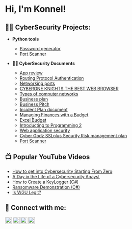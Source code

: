 <h1>Hi, I'm Konnel!</h1>

<h2>👨‍💻 CyberSecurity Projects:</h2>

- <b>Python tools</b>
  - [Password generator](https://drive.google.com/file/d/1Mkrt16CX1_NZkUiBgDrxvCXdnh_PSQhj/view?usp=drive_link)
  - [Port Scanner](https://drive.google.com/file/d/1Mkrt16CX1_NZkUiBgDrxvCXdnh_PSQhj/view?usp=drive_link)

- <b>👨‍💻 CyberSecurity Documents</b>
  - [App review](https://drive.google.com/file/d/1VJbr4kUzVcTV8OSlzkHwA7OER7SWl3Nt/view?usp=drive_link)
  - [Routing Protocol Authentication](https://docs.google.com/document/d/1wItmgBuDNGz73uQvyex4x1QOs7pVCETJ/edit?usp=drive_link&ouid=102045988082020363545&rtpof=true&sd=true)
  - [Networking ports](https://drive.google.com/file/d/1UOVs4f8FnpnYWb4CkhNpuYh0g14cRCsP/view?usp=sharing)
  - [CYBERONE KNIGHTS THE BEST WEB BROWSER](https://docs.google.com/document/d/1m5WQUNJIhxMTLP2JoKbNJuGcOjJAjs_6/edit?usp=sharing&ouid=102045988082020363545&rtpof=true&sd=true)
  - [Types of computer networks ](https://docs.google.com/document/d/1G3tXPxzIpSC-AznnLJkRHmUu7mDflPgh/edit?usp=sharing&ouid=102045988082020363545&rtpof=true&sd=true)
  - [Business plan ](https://docs.google.com/document/d/1_odp4DXkpo3wiqLLQ-Lu9csxUX6K0Bwc/edit?usp=sharing&ouid=102045988082020363545&rtpof=true&sd=true)
  - [Business Pitch](https://drive.google.com/file/d/1V6YXSuBmQ1x09-WNoFpPxuvyNp64iVGn/view?usp=sharing)
  - [Incident Plan document](https://docs.google.com/document/d/1L-MkTDNh2HPHNFqq2O2iZDEMBJqMSLhg/edit?usp=sharing&ouid=102045988082020363545&rtpof=true&sd=true)
  - [Managing Finances with a Budget](https://drive.google.com/file/d/1QjZktUEvOBf6HGsHiwU2b4RTKHftmBPv/view?usp=sharing)
  - [Excel Budget](https://docs.google.com/spreadsheets/d/1uR2dCZf9kTjkjrXLc5w8VE5dCf95hG2U/edit?usp=sharing&ouid=102045988082020363545&rtpof=true&sd=true)
  - [Introducting to Programming 2](https://docs.google.com/presentation/d/1RJ8GTxLN2KLMtr4m7Bv3Yrz6_TqeVAhi/edit?usp=sharing&ouid=102045988082020363545&rtpof=true&sd=true)
  - [Web application security]([https://drive.google.com/file/d/1Mkrt16CX1_NZkUiBgDrxvCXdnh_PSQhj/view?usp=drive_link](https://docs.google.com/presentation/d/1oGfokfx3Es5QY3sOtldzNRnqU4Dfm-qg/edit?usp=sharing&ouid=102045988082020363545&rtpof=true&sd=true))
  - [Cyber Godz SSLplus Security Risk management plan](https://docs.google.com/document/d/1tdE2B2rTRsElC3y_QfHXz0Vp_X8wWwij/edit?usp=sharing&ouid=102045988082020363545&rtpof=true&sd=true)
  - [Port Scanner](https://drive.google.com/file/d/1Mkrt16CX1_NZkUiBgDrxvCXdnh_PSQhj/view?usp=drive_link)

<h2>📺 Popular YouTube Videos</h2>

- [How to get into Cybersecurity Starting From Zero](https://www.youtube.com/watch?v=a83ASGn_V_s)
- [A Day in the Life of a Cybersecurity Anayst](https://www.youtube.com/watch?v=uHy3oM7NnoU)
- [How to Create a KeyLogger (C#)](https://www.youtube.com/watch?v=N-L9hklSlNk)
- [Ransomware Demonstration (C#)](https://www.youtube.com/watch?v=OfvdQeh79s0)
- [Is WGU Legit?](https://www.youtube.com/watch?v=E2MwRWxDBkA)

<h2> 🤳 Connect with me:</h2>

[<img align="left" alt="JoshMadakor | YouTube" width="22px" src="https://cdn.jsdelivr.net/npm/simple-icons@v3/icons/youtube.svg" />][youtube]
[<img align="left" alt="JoshMadakor | Twitter" width="22px" src="https://cdn.jsdelivr.net/npm/simple-icons@v3/icons/twitter.svg" />][twitter]
[<img align="left" alt="JoshMadakor | LinkedIn" width="22px" src="https://cdn.jsdelivr.net/npm/simple-icons@v3/icons/linkedin.svg" />][linkedin]
[<img align="left" alt="JoshMadakor | Instagram" width="22px" src="https://cdn.jsdelivr.net/npm/simple-icons@v3/icons/instagram.svg" />][instagram]

[twitter]: https://twitter.com/joshmadakor
[youtube]: https://www.youtube.com/c/joshmadakor
[instagram]: https://www.instagram.com/joshmadakor/
[linkedin]: https://linkedin.com/in/joshmadakor

<!--
**joshmadakor1/joshmadakor1** is a ✨ _special_ ✨ repository because its `README.md` (this file) appears on your GitHub profile.

Here are some ideas to get you started:

- 🔭 I’m currently working on ...
- 🌱 I’m currently learning ...
- 👯 I’m looking to collaborate on ...
- 🤔 I’m looking for help with ...
- 💬 Ask me about ...
- 📫 How to reach me: ...
- 😄 Pronouns: ...
- ⚡ Fun fact: ...
-->
